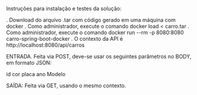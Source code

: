 Instruções para instalação e testes da solução:

. Download do arquivo .tar com código gerado em uma máquina com docker
. Como administrador, execute o comando docker load < carro.tar
. Como administrador, execute o comando docker run --rm  -p 8080:8080 carro-spring-boot-docker
. O contexto da API é http://localhost:8080/api/carros

ENTRADA. Feita via POST, deve-se usar os seguintes parâmetros no BODY, em formato JSON:

id
cor
placa
ano
Modelo

SAÍDA: Feita via GET, usando o mesmo contexto.
